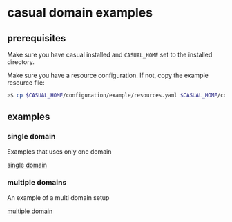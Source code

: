 
# casual domain examples

## prerequisites

Make sure you have casual installed and `CASUAL_HOME` set to the installed directory.

Make sure you have a resource configuration. If not, copy the example resource file:

```bash    
>$ cp $CASUAL_HOME/configuration/example/resources.yaml $CASUAL_HOME/configuration/
```
    

## examples

### single domain

Examples that uses only one domain

[single domain]( single/readme.md)


### multiple domains

An example of a multi domain setup

[multiple domain]( multiple/readme.md)
